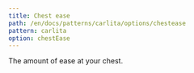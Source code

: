 ```yaml
---
title: Chest ease
path: /en/docs/patterns/carlita/options/chestease
pattern: carlita
option: chestEase
---
```


The amount of ease at your chest.